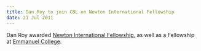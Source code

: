 ```yaml
---
title: Dan Roy to join CBL on Newton International Fellowship
date: 21 Jul 2011
---
```


Dan Roy awarded [Newton International Fellowship](http://www.newtonfellowships.org/), as well as a Fellowship at [Emmanuel College](http://www.emma.cam.ac.uk/).